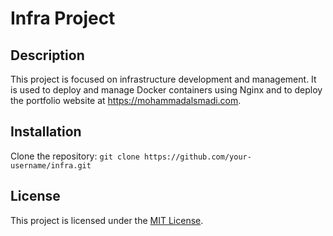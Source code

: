 # Infra Project

## Description

This project is focused on infrastructure development and management. It is used to deploy and manage Docker containers using Nginx and to deploy the portfolio website at https://mohammadalsmadi.com.

## Installation

Clone the repository: `git clone https://github.com/your-username/infra.git`

## License

This project is licensed under the [MIT License](./LICENSE).
